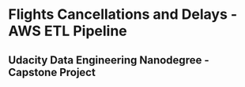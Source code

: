 # Flights Cancellations and Delays - AWS ETL Pipeline
## Udacity Data Engineering Nanodegree - Capstone Project
